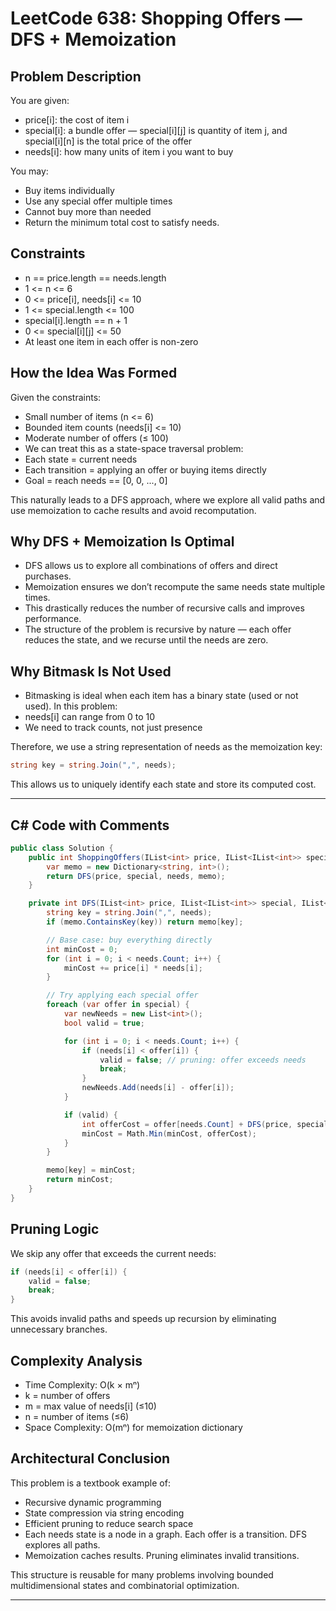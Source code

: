 # LeetCode 638: Shopping Offers — DFS + Memoization
## Problem Description
You are given:

- price[i]: the cost of item i
- special[i]: a bundle offer — special[i][j] is quantity of item j, and special[i][n] is the total price of the offer
- needs[i]: how many units of item i you want to buy

You may:

- Buy items individually
- Use any special offer multiple times
- Cannot buy more than needed
- Return the minimum total cost to satisfy needs.

## Constraints
- n == price.length == needs.length
- 1 <= n <= 6
- 0 <= price[i], needs[i] <= 10
- 1 <= special.length <= 100
- special[i].length == n + 1
- 0 <= special[i][j] <= 50
- At least one item in each offer is non-zero

## How the Idea Was Formed
Given the constraints:

- Small number of items (n <= 6)
- Bounded item counts (needs[i] <= 10)
- Moderate number of offers (≤ 100)
- We can treat this as a state-space traversal problem:
- Each state = current needs
- Each transition = applying an offer or buying items directly
- Goal = reach needs == [0, 0, ..., 0]

This naturally leads to a DFS approach, where we explore all valid paths and use memoization to cache results and avoid recomputation.

## Why DFS + Memoization Is Optimal

- DFS allows us to explore all combinations of offers and direct purchases.
- Memoization ensures we don’t recompute the same needs state multiple times.
- This drastically reduces the number of recursive calls and improves performance.
- The structure of the problem is recursive by nature — each offer reduces the state, and we recurse until the needs are zero.

## Why Bitmask Is Not Used

- Bitmasking is ideal when each item has a binary state (used or not used). In this problem:
- needs[i] can range from 0 to 10
- We need to track counts, not just presence

Therefore, we use a string representation of needs as the memoization key:

```csharp
string key = string.Join(",", needs);
```
This allows us to uniquely identify each state and store its computed cost.

--- 
## C# Code with Comments
```csharp
public class Solution {
    public int ShoppingOffers(IList<int> price, IList<IList<int>> special, IList<int> needs) {
        var memo = new Dictionary<string, int>();
        return DFS(price, special, needs, memo);
    }

    private int DFS(IList<int> price, IList<IList<int>> special, IList<int> needs, Dictionary<string, int> memo) {
        string key = string.Join(",", needs);
        if (memo.ContainsKey(key)) return memo[key];

        // Base case: buy everything directly
        int minCost = 0;
        for (int i = 0; i < needs.Count; i++) {
            minCost += price[i] * needs[i];
        }

        // Try applying each special offer
        foreach (var offer in special) {
            var newNeeds = new List<int>();
            bool valid = true;

            for (int i = 0; i < needs.Count; i++) {
                if (needs[i] < offer[i]) {
                    valid = false; // pruning: offer exceeds needs
                    break;
                }
                newNeeds.Add(needs[i] - offer[i]);
            }

            if (valid) {
                int offerCost = offer[needs.Count] + DFS(price, special, newNeeds, memo);
                minCost = Math.Min(minCost, offerCost);
            }
        }

        memo[key] = minCost;
        return minCost;
    }
}
```

## Pruning Logic
We skip any offer that exceeds the current needs:

```csharp
if (needs[i] < offer[i]) {
    valid = false;
    break;
}
```

This avoids invalid paths and speeds up recursion by eliminating unnecessary branches.

## Complexity Analysis
- Time Complexity: O(k × mⁿ)
- k = number of offers
- m = max value of needs[i] (≤10)
- n = number of items (≤6)
- Space Complexity: O(mⁿ) for memoization dictionary

## Architectural Conclusion

This problem is a textbook example of:

- Recursive dynamic programming
- State compression via string encoding
- Efficient pruning to reduce search space
- Each needs state is a node in a graph. Each offer is a transition. DFS explores all paths.
- Memoization caches results. Pruning eliminates invalid transitions.

This structure is reusable for many problems involving bounded multidimensional states and combinatorial optimization.


---

